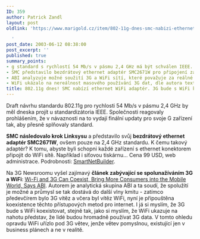 ```yaml
---
ID: 359
author: Patrick Zandl
layout: post
oldlink: 'https://www.marigold.cz/item/802-11g-dnes-smc-nabizi-ethernet-wifi-adapter-3g-bude-s-wifi-koexistovat

  '
post_date: 2003-06-12 08:38:00
post_excerpt: ''
published: true
summary_points:
- g standard s rychlostí 54 Mb/s v pásmu 2,4 GHz má být schválen IEEE.
- SMC představilo bezdrátový ethernet adaptér SMC2671W pro připojení zařízení do WiFi.
- ABI analyzuje možné soužití 3G a WiFi sítí, které považuje za reálné.
- WiFi ukázalo na nereálnost masového používání 3G dat, dle autora textu.
title: 802.11g dnes! SMC nabízí ethernet WiFi adaptér. 3G bude s WiFi koexistovat
---
```


<p>
Draft návrhu standardu 802.11g pro rychlosti 54 Mb/s v pásmu 2,4 GHz by měl dneska projít u standardizátoria IEEE. Společnosti reagovaly prohlášením, že v návaznosti na to vydají finální updaty pro svoje G zařízení tak, aby přesně splňovaly standard. </p>

<p>
<STRONG>SMC následovalo krok Linksysu</STRONG> a představilo svůj <STRONG>bezdrátový ethernet adaptér SMC2671W</STRONG>, ovšem pouze na 2,4 GHz standardu. K čemu takový adaptér? K tomu, abyste byli schopni každé zařízení s ethernet konektorem připojit do WiFi sítě. Například i síťovou tiskárnu... Cena 99 USD, web administrace. Podrobnosti: <A href="http://www.smallnetbuilder.com/News_story_230.php" target=_blank>SmartNetBuilder</A>.</p>

<p>
Na 3G Newsroomu vyšel zajímavý <STRONG>článek zabývající se spolunažíváním 3G a WiFi</STRONG>: <A href="http://www.3gnewsroom.com/3g_news/jun_03/news_3473.shtml" target=_blank>Wi-Fi and 3G Can Coexist, Bring More Consumers into the Mobile World, Says ABI</A>. Autorem je analytická skupina ABI a ta soudí, že spolužití je možné a průmysl se tak dostává do další vlny kmitu - zatímco předevčírem bylo 3G vítěz a včera byl vítěz WiFi, nyní je připouštěna koexistence těchto přístupových metod pro internet. I já si myslím, že 3G bude s WiFi koexistovat, stejně tak, jako si myslím, že WiFi ukazuje na nahotu představ, že lidé budou hromadně používat 3G data. V tomto ohledu opravdu WiFi uřízlo pod 3G větev, jenže větev pomyslnou, existující jen v business plánech a ne v realitě. </p>
